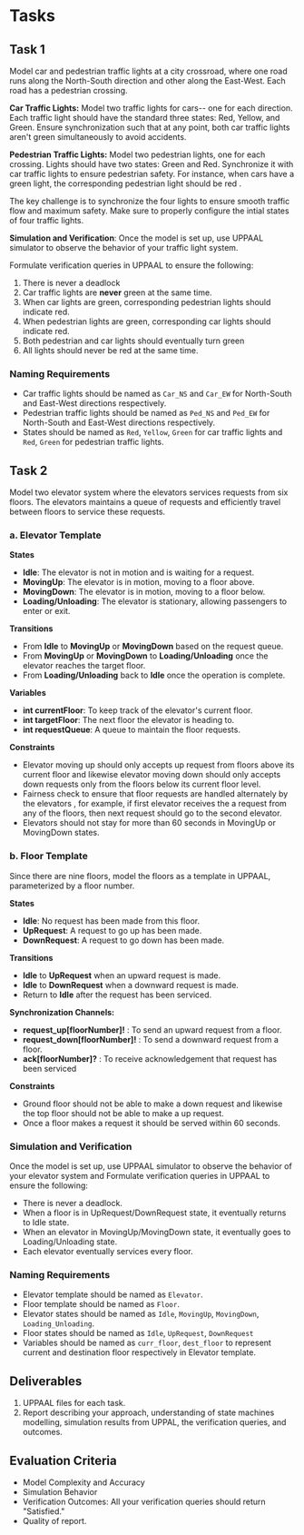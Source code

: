 # Tasks

## Task 1

Model car and pedestrian traffic lights at a city crossroad, where one road runs along the North-South direction and other along the East-West. Each road has a pedestrian crossing.

**Car Traffic Lights:** Model two traffic lights for cars-- one for each direction. Each traffic light should have the standard three states: Red, Yellow, and Green. Ensure synchronization such that at any point, both car traffic lights aren't green simultaneously to avoid accidents.

**Pedestrian Traffic Lights:** Model two pedestrian lights, one for each crossing. Lights should have two states: Green and Red.
Synchronize it with car traffic lights to ensure pedestrian safety. For instance, when cars have a green light, the corresponding pedestrian light should be red .

The key challenge is to synchronize the four lights to ensure smooth traffic flow and maximum safety. Make sure to properly configure the intial states of four traffic lights.

**Simulation and Verification**: Once the model is set up, use UPPAAL simulator to observe the behavior of your traffic light system.

Formulate verification queries in UPPAAL to ensure the following:

1. There is never a deadlock
2. Car traffic lights are **never** green at the same time.
3. When car lights are green, corresponding pedestrian lights should indicate red.
4. When pedestrian lights are green, corresponding car lights should indicate red.
5. Both pedestrian and car lights should eventually turn green
6. All lights should never be red at the same time.

### Naming Requirements

- Car traffic lights should be named as `Car_NS` and `Car_EW` for North-South and East-West directions respectively.
- Pedestrian traffic lights should be named as `Ped_NS` and `Ped_EW` for North-South and East-West directions respectively.
- States should be named as `Red`, `Yellow`, `Green` for car traffic lights and `Red`, `Green` for pedestrian traffic lights.

## Task 2

Model two elevator system where the elevators services requests from six floors. The elevators maintains a queue of requests and efficiently travel between floors to service these requests.

### a. Elevator Template

**States**

- **Idle**: The elevator is not in motion and is waiting for a request.
- **MovingUp**: The elevator is in motion, moving to a floor above.
- **MovingDown**: The elevator is in motion, moving to a floor below.
- **Loading/Unloading**: The elevator is stationary, allowing passengers to enter or exit.

**Transitions**

- From **Idle** to **MovingUp** or **MovingDown** based on the request queue.
- From **MovingUp** or **MovingDown** to **Loading/Unloading** once the elevator reaches the target floor.
- From **Loading/Unloading** back to **Idle** once the operation is complete.

**Variables**

- **int currentFloor**: To keep track of the elevator's current floor.
- **int targetFloor**: The next floor the elevator is heading to.
- **int requestQueue**: A queue to maintain the floor requests.

**Constraints**

- Elevator moving up should only accepts up request from floors above its current floor and likewise elevator moving down should only accepts down requests only from the floors below its current floor level.
- Fairness check to ensure that floor requests are handled alternately by the elevators , for example, if first elevator receives the a request from any of the floors, then next request should go to the second elevator.
- Elevators should not stay for more than 60 seconds in MovingUp or MovingDown states.

### b. Floor Template

Since there are nine floors, model the floors as a template in UPPAAL, parameterized by a floor number.

**States**

- **Idle**: No request has been made from this floor.
- **UpRequest**: A request to go up has been made.
- **DownRequest**: A request to go down has been made.

**Transitions**

- **Idle** to **UpRequest** when an upward request is made.
- **Idle** to **DownRequest** when a downward request is made.
- Return to **Idle** after the request has been serviced.

**Synchronization Channels:**

- **request_up[floorNumber]!** : To send an upward request from a floor.
- **request_down[floorNumber]!** : To send a downward request from a floor.
- **ack[floorNumber]?** : To receive acknowledgement that request has been serviced

**Constraints**

- Ground floor should not be able to make a down request and likewise the top floor should not be able to make a up request.
- Once a floor makes a request it should be served within 60 seconds.

### Simulation and Verification

Once the model is set up, use UPPAAL simulator to observe the behavior of your elevator system and Formulate verification queries in UPPAAL to ensure the following:

- There is never a deadlock.
- When a floor is in UpRequest/DownRequest state, it eventually returns to Idle state.
- When an elevator in MovingUp/MovingDown state, it eventually goes to Loading/Unloading state.
- Each elevator eventually services every floor.

### Naming Requirements

- Elevator template should be named as `Elevator`.
- Floor template should be named as `Floor`.
- Elevator states should be named as `Idle`, `MovingUp`, `MovingDown`, `Loading_Unloading`.
- Floor states should be named as `Idle`, `UpRequest`, `DownRequest`
- Variables should be named as `curr_floor`, `dest_floor` to represent current and destination floor respectively in Elevator template.

## Deliverables

1. UPPAAL files for each task.
2. Report describing your approach, understanding of state machines modelling, simulation results from UPPAL, the verification queries, and outcomes.

## Evaluation Criteria

- Model Complexity and Accuracy
- Simulation Behavior
- Verification Outcomes: All your verification queries should return "Satisfied."
- Quality of report.
